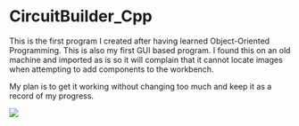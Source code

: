 # CircuitBuilder_Cpp
This is the first program I created after having learned Object-Oriented Programming. This is also my first GUI based program.
I found this on an old machine and imported as is so it will complain that it cannot locate images when attempting to add components to the workbench.

My plan is to get it working without changing too much and keep it as a record of my progress.

<img src="http://adrianreyes.io/github/circuitbuilder_cpp/images/screenshot01.png" />
